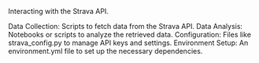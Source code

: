 Interacting with the Strava API.

Data Collection: Scripts to fetch data from the Strava API.
Data Analysis: Notebooks or scripts to analyze the retrieved data.
Configuration: Files like strava_config.py to manage API keys and settings.
Environment Setup: An environment.yml file to set up the necessary dependencies.
